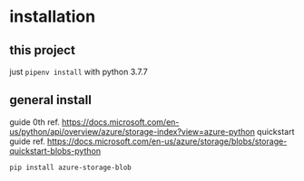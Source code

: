 # installation

## this project
just `pipenv install` with python 3.7.7

## general install
guide 0th ref. https://docs.microsoft.com/en-us/python/api/overview/azure/storage-index?view=azure-python
    quickstart guide ref. https://docs.microsoft.com/en-us/azure/storage/blobs/storage-quickstart-blobs-python 
```bash
pip install azure-storage-blob
```
